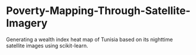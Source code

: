 # Poverty-Mapping-Through-Satellite-Imagery
Generating a wealth index heat map of Tunisia based on its nighttime satellite images using scikit-learn.
